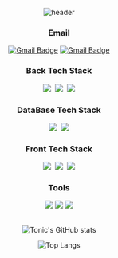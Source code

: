 <div align="center">
  
  ![header](https://capsule-render.vercel.app/api?type=waving&color=timeAuto&height=200&section=header&text=Hello%20World!&fontSize=50&animation=fadeIn)
  
  <h3>Email</h3>
  
  [![Gmail Badge](https://img.shields.io/badge/Gmail-d14836?style=flat-square&logo=Gmail&logoColor=white&link=mailto:kyh991023@gmail.com)](mailto:kyh991023@gmail.com)
  [![Gmail Badge](https://img.shields.io/badge/Naver-03C75A?style=flat-square&logo=Naver&logoColor=white&link=mailto:dudgus197493@naver.com)](mailto:dudgus197493@naver.com)
  
  <h3>Back Tech Stack</h3>
  <img src="https://img.shields.io/badge/java-007396?style=for-the-badge&logo=OpenJDK&logoColor=white">&nbsp
  <img src="https://img.shields.io/badge/spring-6DB33F?style=for-the-badge&logo=spring&logoColor=white">&nbsp
  <img src="https://img.shields.io/badge/C-A8B9CC?style=for-the-badge&logo=C&logoColor=white">
  
  <h3>DataBase Tech Stack</h3>
  <img src="https://img.shields.io/badge/oracle-F80000?style=for-the-badge&logo=oracle&logoColor=white">&nbsp
  <img src="https://img.shields.io/badge/mysql-4479A1?style=for-the-badge&logo=mysql&logoColor=white">
  
  <h3>Front Tech Stack</h3>
  <img src="https://img.shields.io/badge/html5-E34F26?style=for-the-badge&logo=html5&logoColor=white">&nbsp
  <img src="https://img.shields.io/badge/css-1572B6?style=for-the-badge&logo=css3&logoColor=white">&nbsp
  <img src="https://img.shields.io/badge/javascript-F7DF1E?style=for-the-badge&logo=javascript&logoColor=black">
  
  <h3>Tools</h3>
  <img src="https://img.shields.io/badge/github-181717?style=for-the-badge&logo=github&logoColor=white">
  <img src="https://img.shields.io/badge/Eclipse-2C2255?style=for-the-badge&logo=Eclipse-IDE&logoColor=white">
  <img src="https://img.shields.io/badge/Visual Studio Code-007ACC?style=for-the-badge&logo=VisualStudioCode&logoColor=white">
  <br><br>
  
  ![Tonic's GitHub stats](https://github-readme-stats.vercel.app/api?username=dudgus197493&show_icons=true&theme=cobalt)

  ![Top Langs](https://github-readme-stats.vercel.app/api/top-langs/?username=dudgus197493&layout=compact&theme=gruvbox)
  
</div>
